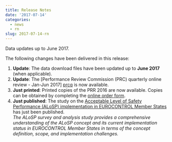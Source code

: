```yaml
---
title: Release Notes
date: '2017-07-14'
categories:
  - news
  - rn
slug: 2017-07-14-rn
---
```


Data updates up to June 2017.

The following changes have been delivered in this release:

1. **Update**: The data download files have been updated up to **June 2017** (when applicable).
1. **Update**: The [Performance Review Commission (PRC) quarterly online review - Jan-Jun 2017] [prcq] is now available.
1. **Just printed**: Printed copies of the PRR 2016 are now available. Copies can be obtained by completing the [online order form][prr2016order].
1. **Just published**: The study on the [Acceptable Level of Safety Performance (ALoSP) implementation in EUROCONTROL Member States][alosp] has just been published.<br>
   *The ALoSP survey and analysis study provides a comprehensive understanding of the ALoSP concept and its current implementation status in EUROCONTROL Member States in terms of the concept definition, scope, and implementation challenges.*


[prcq]: /prcq/ "PRC Quarterly"
[prr2016order]: <http://www.eurocontrol.int/prc/publications> "PRR 2016 orders"
[alosp]: <http://www.eurocontrol.int/sites/default/files/content/documents/single-sky/pru/publications/other/alosp-implementation-in-eurocontrol-member-states-jun-2017.pdf> "AloSP 2017"
